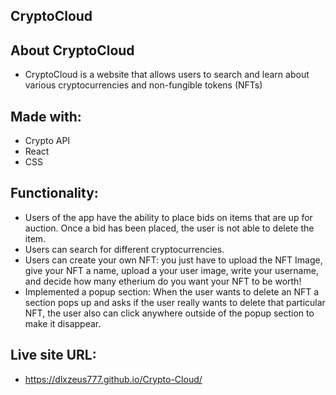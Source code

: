 ## CryptoCloud

## About CryptoCloud

- CryptoCloud is a website that allows users to search and learn about various cryptocurrencies and non-fungible tokens (NFTs)

## Made with:

- Crypto API
- React
- CSS

## Functionality:

- Users of the app have the ability to place bids on items that are up for auction. Once a bid has been placed, the user is not able to delete the item.
- Users can search for different cryptocurrencies.
- Users can create your own NFT: you just have to upload the NFT Image, give your NFT a name, upload a your user image, write your username, and decide how many etherium do you want your NFT to be worth!
- Implemented a popup section: When the user wants to delete an NFT a section pops up and asks if the user really wants to delete that particular NFT, the user also can click anywhere outside of the popup section to make it disappear.

## Live site URL:

- https://dlxzeus777.github.io/Crypto-Cloud/
